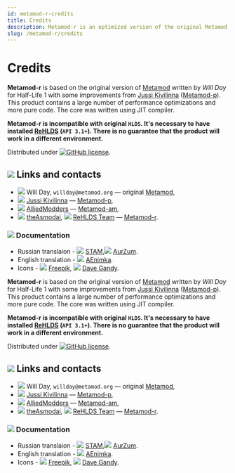 ```yaml
---
id: metamod-r-credits
title: Credits
description: Metamod-r is an optimized version of the original Metamod, enhancing performance and compatibility for Half-Life 1 servers.
slug: /metamod-r/credits
---
```


# Credits

**Metamod-r** is based on the original version of [Metamod](http://metamod.org/) written by _Will Day_ for Half-Life 1 with some improvements from [Jussi Kivilinna](https://github.com/jkivilin) ([Metamod-p](https://github.com/jkivilin/metamod-p)). This product contains a large number of performance optimizations and more pure code. The core was written using JIT compiler.

**Metamod-r is incompatible with original `HLDS`. It's necessary to have installed [ReHLDS](https://github.com/rehlds/ReHLDS) (`API 3.1+`). There is no guarantee that the product will work in a different environment.**

Distributed under [![GitHub license](https://img.shields.io/github/license/rehlds/metamod-r.svg?style=flat-square)](https://github.com/rehlds/metamod-r/blob/master/LICENSE).

## ![](https://i.imgur.com/pej4HBX.png) Links and contacts
* ![](https://i.imgur.com/vqDiJ67.png) Will Day, `willday@metamod.org` — original [Metamod](http://www.metamod.org/),
* ![](https://i.imgur.com/Uy97ydR.png) [Jussi Kivilinna](https://github.com/jkivilin) — [Metamod-p](https://github.com/jkivilin/metamod-p),
* ![](https://i.imgur.com/Uy97ydR.png) [AlliedModders](https://github.com/alliedmodders) — [Metamod-am](https://github.com/alliedmodders/metamod-hl1),
* ![](https://i.imgur.com/Uy97ydR.png) [theAsmodai](https://github.com/rehlds/), ![](https://i.imgur.com/vqDiJ67.png)
 [ReHLDS Team](http://www.dedicated-server.ru/vbb/) — [Metamod-r](https://github.com/rehlds/metamod-r).


### ![](https://i.imgur.com/i6iU6vZ.png) Documentation

* Russian translaion - ![](https://i.imgur.com/Uy97ydR.png) [STAM](https://github.com/stamepicmorg),![](https://i.imgur.com/Uy97ydR.png)  [AurZum](https://github.com/Aleks-Z).
* English translation - ![](https://i.imgur.com/Uy97ydR.png) [AEnimka](https://github.com/AEnimka).
* Icons - ![](https://i.imgur.com/vqDiJ67.png) [Freepik](https://www.flaticon.com/authors/freepik), ![](https://i.imgur.com/vqDiJ67.png) [Dave Gandy](https://www.flaticon.com/authors/dave-gandy).


**Metamod-r** is based on the original version of [Metamod](http://metamod.org/) written by _Will Day_ for Half-Life 1 with some improvements from [Jussi Kivilinna](https://github.com/jkivilin) ([Metamod-p](https://github.com/jkivilin/metamod-p)). This product contains a large number of performance optimizations and more pure code. The core was written using JIT compiler.

**Metamod-r is incompatible with original `HLDS`. It's necessary to have installed [ReHLDS](https://github.com/rehlds/ReHLDS) (`API 3.1+`). There is no guarantee that the product will work in a different environment.**

Distributed under [![GitHub license](https://img.shields.io/github/license/rehlds/metamod-r.svg?style=flat-square)](https://github.com/rehlds/metamod-r/blob/master/LICENSE).

## ![](https://i.imgur.com/pej4HBX.png) Links and contacts
* ![](https://i.imgur.com/vqDiJ67.png) Will Day, `willday@metamod.org` — original [Metamod](http://www.metamod.org/),
* ![](https://i.imgur.com/Uy97ydR.png) [Jussi Kivilinna](https://github.com/jkivilin) — [Metamod-p](https://github.com/jkivilin/metamod-p),
* ![](https://i.imgur.com/Uy97ydR.png) [AlliedModders](https://github.com/alliedmodders) — [Metamod-am](https://github.com/alliedmodders/metamod-hl1),
* ![](https://i.imgur.com/Uy97ydR.png) [theAsmodai](https://github.com/rehlds/), ![](https://i.imgur.com/vqDiJ67.png)
 [ReHLDS Team](http://www.dedicated-server.ru/vbb/) — [Metamod-r](https://github.com/rehlds/metamod-r).


### ![](https://i.imgur.com/i6iU6vZ.png) Documentation

* Russian translaion - ![](https://i.imgur.com/Uy97ydR.png) [STAM](https://github.com/stamepicmorg),![](https://i.imgur.com/Uy97ydR.png)  [AurZum](https://github.com/Aleks-Z).
* English translation - ![](https://i.imgur.com/Uy97ydR.png) [AEnimka](https://github.com/AEnimka).
* Icons - ![](https://i.imgur.com/vqDiJ67.png) [Freepik](https://www.flaticon.com/authors/freepik), ![](https://i.imgur.com/vqDiJ67.png) [Dave Gandy](https://www.flaticon.com/authors/dave-gandy).
